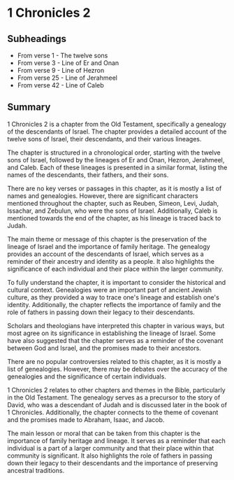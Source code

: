 # 1 Chronicles 2

## Subheadings

* From verse 1 - The twelve sons
* From verse 3 - Line of Er and Onan
* From verse 9 - Line of Hezron
* From verse 25 - Line of Jerahmeel
* From verse 42 - Line of Caleb

## Summary

1 Chronicles 2 is a chapter from the Old Testament, specifically a genealogy of the descendants of Israel. The chapter provides a detailed account of the twelve sons of Israel, their descendants, and their various lineages.

The chapter is structured in a chronological order, starting with the twelve sons of Israel, followed by the lineages of Er and Onan, Hezron, Jerahmeel, and Caleb. Each of these lineages is presented in a similar format, listing the names of the descendants, their fathers, and their sons.

There are no key verses or passages in this chapter, as it is mostly a list of names and genealogies. However, there are significant characters mentioned throughout the chapter, such as Reuben, Simeon, Levi, Judah, Issachar, and Zebulun, who were the sons of Israel. Additionally, Caleb is mentioned towards the end of the chapter, as his lineage is traced back to Judah.

The main theme or message of this chapter is the preservation of the lineage of Israel and the importance of family heritage. The genealogy provides an account of the descendants of Israel, which serves as a reminder of their ancestry and identity as a people. It also highlights the significance of each individual and their place within the larger community.

To fully understand the chapter, it is important to consider the historical and cultural context. Genealogies were an important part of ancient Jewish culture, as they provided a way to trace one's lineage and establish one's identity. Additionally, the chapter reflects the importance of family and the role of fathers in passing down their legacy to their descendants.

Scholars and theologians have interpreted this chapter in various ways, but most agree on its significance in establishing the lineage of Israel. Some have also suggested that the chapter serves as a reminder of the covenant between God and Israel, and the promises made to their ancestors.

There are no popular controversies related to this chapter, as it is mostly a list of genealogies. However, there may be debates over the accuracy of the genealogies and the significance of certain individuals.

1 Chronicles 2 relates to other chapters and themes in the Bible, particularly in the Old Testament. The genealogy serves as a precursor to the story of David, who was a descendant of Judah and is discussed later in the book of 1 Chronicles. Additionally, the chapter connects to the theme of covenant and the promises made to Abraham, Isaac, and Jacob.

The main lesson or moral that can be taken from this chapter is the importance of family heritage and lineage. It serves as a reminder that each individual is a part of a larger community and that their place within that community is significant. It also highlights the role of fathers in passing down their legacy to their descendants and the importance of preserving ancestral traditions.